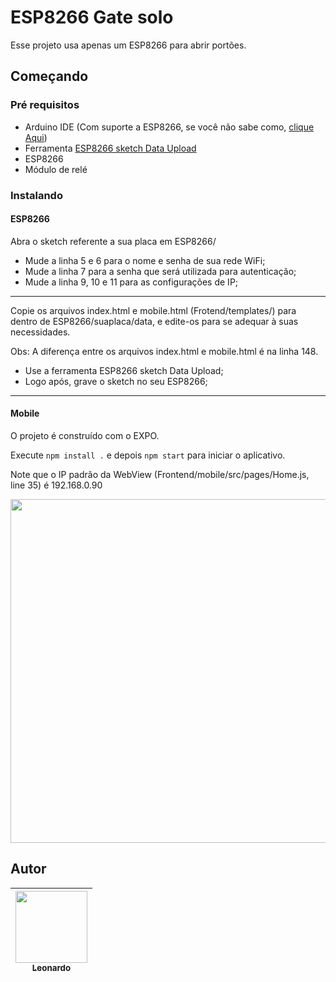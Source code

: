 # ESP8266 Gate solo

Esse projeto usa apenas um ESP8266 para abrir portões.

## Começando

### Pré requisitos

* Arduino IDE (Com suporte a ESP8266, se você não sabe como, [clique Aqui](http://autocorerobotica.blog.br/aprenda-configurar-ide-arduino-para-familia-esp8266/))
* Ferramenta [ESP8266 sketch Data Upload](https://github.com/esp8266/arduino-esp8266fs-plugin/releases)
* ESP8266
* Módulo de relé

### Instalando

#### ESP8266

Abra o sketch referente a sua placa em ESP8266/

* Mude a linha 5 e 6 para o nome e senha de sua rede WiFi;
* Mude a linha 7 para a senha que será utilizada para autenticação;
* Mude a linha 9, 10 e 11 para as configurações de IP;
***

Copie os arquivos index.html e mobile.html (Frotend/templates/) para dentro de ESP8266/suaplaca/data, e edite-os para se adequar à suas necessidades.

Obs: A diferença entre os arquivos index.html e mobile.html é na linha 148.

* Use a ferramenta ESP8266 sketch Data Upload;
* Logo após, grave o sketch no seu ESP8266;
***

#### Mobile

O projeto é construído com o EXPO.

Execute ```npm install .``` e depois ```npm start``` para iniciar o aplicativo.

Note que o IP padrão da WebView (Frontend/mobile/src/pages/Home.js, line 35) é 192.168.0.90

<p align="center">
    <img src="https://raw.githubusercontent.com/Leogamermmmm/esp8266-gate-solo/master/project-preview.gif" width="550">
</p>

## Autor
| [<img src="https://avatars0.githubusercontent.com/u/39628486?s=460&v=4" width=115><br><sub>Leonardo</sub>](https://github.com/Leogamermmmm) |
| :---: |